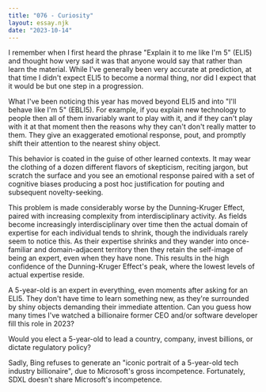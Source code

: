 ```yaml
---
title: "076 - Curiosity"
layout: essay.njk
date: "2023-10-14"
---
```


I remember when I first heard the phrase "Explain it to me like I'm 5" (ELI5) and thought how very sad it was that anyone would say that rather than learn the material. While I've generally been very accurate at prediction, at that time I didn't expect ELI5 to become a normal thing, nor did I expect that it would be but one step in a progression.

What I've been noticing this year has moved beyond ELI5 and into "I'll behave like I'm 5" (EBLI5). For example, if you explain new technology to people then all of them invariably want to play with it, and if they can't play with it at that moment then the reasons why they can't don't really matter to them. They give an exaggerated emotional response, pout, and promptly shift their attention to the nearest shiny object.

This behavior is coated in the guise of other learned contexts. It may wear the clothing of a dozen different flavors of skepticism, reciting jargon, but scratch the surface and you see an emotional response paired with a set of cognitive biases producing a post hoc justification for pouting and subsequent novelty-seeking.

This problem is made considerably worse by the Dunning-Kruger Effect, paired with increasing complexity from interdisciplinary activity. As fields become increasingly interdisciplinary over time then the actual domain of expertise for each individual tends to shrink, though the individuals rarely seem to notice this. As their expertise shrinks and they wander into once-familiar and domain-adjacent territory then they retain the self-image of being an expert, even when they have none. This results in the high confidence of the Dunning-Kruger Effect's peak, where the lowest levels of actual expertise reside.

A 5-year-old is an expert in everything, even moments after asking for an ELI5. They don't have time to learn something new, as they're surrounded by shiny objects demanding their immediate attention. Can you guess how many times I've watched a billionaire former CEO and/or software developer fill this role in 2023?

Would you elect a 5-year-old to lead a country, company, invest billions, or dictate regulatory policy?

Sadly, Bing refuses to generate an "iconic portrait of a 5-year-old tech industry billionaire", due to Microsoft's gross incompetence. Fortunately, SDXL doesn't share Microsoft's incompetence.
